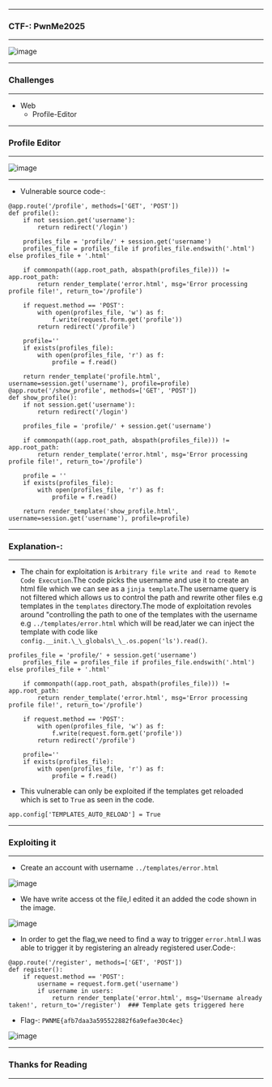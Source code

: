 --------------

### CTF-: PwnMe2025

-------------

![image](https://github.com/user-attachments/assets/3b86d90a-3657-4080-b77a-343cf530da5e)

------------

### Challenges

------------

- Web
  - Profile-Editor

------------

### Profile Editor

------------

![image](https://github.com/user-attachments/assets/f5d46cca-4da6-49cb-8410-c6daa81846e2)

------------

- Vulnerable source code-:

```python3
@app.route('/profile', methods=['GET', 'POST'])
def profile():
    if not session.get('username'):
        return redirect('/login')
    
    profiles_file = 'profile/' + session.get('username')
    profiles_file = profiles_file if profiles_file.endswith('.html') else profiles_file + '.html'

    if commonpath((app.root_path, abspath(profiles_file))) != app.root_path:
        return render_template('error.html', msg='Error processing profile file!', return_to='/profile')

    if request.method == 'POST':
        with open(profiles_file, 'w') as f:
            f.write(request.form.get('profile'))
        return redirect('/profile')
    
    profile=''
    if exists(profiles_file):
        with open(profiles_file, 'r') as f:
            profile = f.read()

    return render_template('profile.html', username=session.get('username'), profile=profile)
@app.route('/show_profile', methods=['GET', 'POST'])
def show_profile():
    if not session.get('username'):
        return redirect('/login')
    
    profiles_file = 'profile/' + session.get('username')

    if commonpath((app.root_path, abspath(profiles_file))) != app.root_path:
        return render_template('error.html', msg='Error processing profile file!', return_to='/profile')

    profile = ''
    if exists(profiles_file):
        with open(profiles_file, 'r') as f:
            profile = f.read()

    return render_template('show_profile.html', username=session.get('username'), profile=profile)
```

---------------

### Explanation-:

---------------

- The chain for exploitation is `Arbitrary file write and read to Remote Code Execution`.The code picks the username and use it to create an html file which we can see as a `jinja template`.The username query is not filtered which allows us to control the path and rewrite other files e.g templates in the `templates` directory.The mode of exploitation revoles around "controlling the path to one of the templates with the username e.g `../templates/error.html` which will be read,later we can inject the template with code like `config.__init.\_\_globals\_\_.os.popen('ls').read()`.

```python3
profiles_file = 'profile/' + session.get('username')
    profiles_file = profiles_file if profiles_file.endswith('.html') else profiles_file + '.html'

    if commonpath((app.root_path, abspath(profiles_file))) != app.root_path:
        return render_template('error.html', msg='Error processing profile file!', return_to='/profile')

    if request.method == 'POST':
        with open(profiles_file, 'w') as f:
            f.write(request.form.get('profile'))
        return redirect('/profile')
    
    profile=''
    if exists(profiles_file):
        with open(profiles_file, 'r') as f:
            profile = f.read()
```

- This vulnerable can only be exploited if the templates get reloaded which is set to `True` as seen in the code.

```python3
app.config['TEMPLATES_AUTO_RELOAD'] = True
```

----------

### Exploiting it

------------

- Create an account with username `../templates/error.html`

![image](https://github.com/user-attachments/assets/714d58e2-dd30-45b6-bf57-63725a9af3de)

- We have write access ot the file,I edited it an added the code shown in the image.

![image](https://github.com/user-attachments/assets/01ab5ca9-0c3a-4834-b4cd-8e1a63b77a27)

- In order to get the flag,we need to find a way to trigger `error.html`.I was able to trigger it by registering an already registered user.Code-:

```python3
@app.route('/register', methods=['GET', 'POST'])
def register():
    if request.method == 'POST':
        username = request.form.get('username')
        if username in users:
            return render_template('error.html', msg='Username already taken!', return_to='/register')  ### Template gets triggered here

```

- Flag-: ```PWNME{afb7daa3a595522882f6a9efae30c4ec}```

![image](https://github.com/user-attachments/assets/3be9954a-3957-4a75-98bc-96df0555c7b3)

-------------

### Thanks for Reading

-------------

